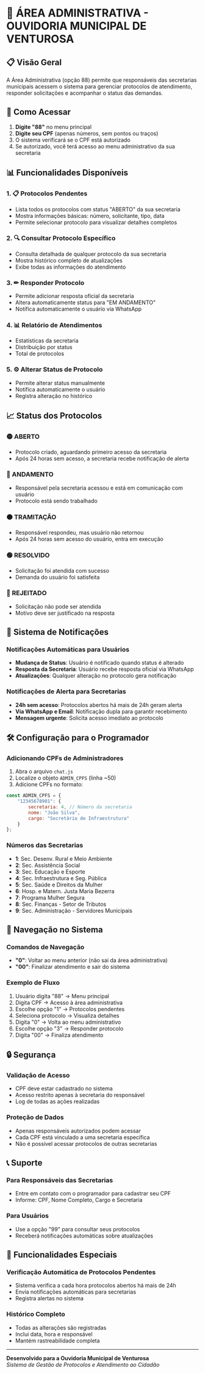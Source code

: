 # 🔐 ÁREA ADMINISTRATIVA - OUVIDORIA MUNICIPAL DE VENTUROSA

## 📋 Visão Geral

A Área Administrativa (opção 88) permite que responsáveis das secretarias municipais acessem o sistema para gerenciar protocolos de atendimento, responder solicitações e acompanhar o status das demandas.

## 🚀 Como Acessar

1. **Digite "88"** no menu principal
2. **Digite seu CPF** (apenas números, sem pontos ou traços)
3. O sistema verificará se o CPF está autorizado
4. Se autorizado, você terá acesso ao menu administrativo da sua secretaria

## 📊 Funcionalidades Disponíveis

### 1. 📋 Protocolos Pendentes
- Lista todos os protocolos com status "ABERTO" da sua secretaria
- Mostra informações básicas: número, solicitante, tipo, data
- Permite selecionar protocolo para visualizar detalhes completos

### 2. 🔍 Consultar Protocolo Específico
- Consulta detalhada de qualquer protocolo da sua secretaria
- Mostra histórico completo de atualizações
- Exibe todas as informações do atendimento

### 3. ✏ Responder Protocolo
- Permite adicionar resposta oficial da secretaria
- Altera automaticamente status para "EM ANDAMENTO"
- Notifica automaticamente o usuário via WhatsApp

### 4. 📊 Relatório de Atendimentos
- Estatísticas da secretaria
- Distribuição por status
- Total de protocolos

### 5. ⚙ Alterar Status de Protocolo
- Permite alterar status manualmente
- Notifica automaticamente o usuário
- Registra alteração no histórico

## 📈 Status dos Protocolos

### 🟡 ABERTO
- Protocolo criado, aguardando primeiro acesso da secretaria
- Após 24 horas sem acesso, a secretaria recebe notificação de alerta

### 🔵 ANDAMENTO
- Responsável pela secretaria acessou e está em comunicação com usuário
- Protocolo está sendo trabalhado

### 🟠 TRAMITAÇÃO
- Responsável respondeu, mas usuário não retornou
- Após 24 horas sem acesso do usuário, entra em execução

### 🟢 RESOLVIDO
- Solicitação foi atendida com sucesso
- Demanda do usuário foi satisfeita

### 🔴 REJEITADO
- Solicitação não pode ser atendida
- Motivo deve ser justificado na resposta

## 🔔 Sistema de Notificações

### Notificações Automáticas para Usuários
- **Mudança de Status**: Usuário é notificado quando status é alterado
- **Resposta da Secretaria**: Usuário recebe resposta oficial via WhatsApp
- **Atualizações**: Qualquer alteração no protocolo gera notificação

### Notificações de Alerta para Secretarias
- **24h sem acesso**: Protocolos abertos há mais de 24h geram alerta
- **Via WhatsApp e Email**: Notificação dupla para garantir recebimento
- **Mensagem urgente**: Solicita acesso imediato ao protocolo

## 🛠 Configuração para o Programador

### Adicionando CPFs de Administradores

1. Abra o arquivo `chat.js`
2. Localize o objeto `ADMIN_CPFS` (linha ~50)
3. Adicione CPFs no formato:

```javascript
const ADMIN_CPFS = {
    "12345678901": {
        secretaria: 4, // Número da secretaria
        nome: "João Silva",
        cargo: "Secretário de Infraestrutura"
    }
};
```

### Números das Secretarias
- **1**: Sec. Desenv. Rural e Meio Ambiente
- **2**: Sec. Assistência Social
- **3**: Sec. Educação e Esporte
- **4**: Sec. Infraestrutura e Seg. Pública
- **5**: Sec. Saúde e Direitos da Mulher
- **6**: Hosp. e Matern. Justa Maria Bezerra
- **7**: Programa Mulher Segura
- **8**: Sec. Finanças - Setor de Tributos
- **9**: Sec. Administração - Servidores Municipais

## 📱 Navegação no Sistema

### Comandos de Navegação
- **"0"**: Voltar ao menu anterior (não sai da área administrativa)
- **"00"**: Finalizar atendimento e sair do sistema

### Exemplo de Fluxo
1. Usuário digita "88" → Menu principal
2. Digita CPF → Acesso à área administrativa
3. Escolhe opção "1" → Protocolos pendentes
4. Seleciona protocolo → Visualiza detalhes
5. Digita "0" → Volta ao menu administrativo
6. Escolhe opção "3" → Responder protocolo
7. Digita "00" → Finaliza atendimento

## 🔒 Segurança

### Validação de Acesso
- CPF deve estar cadastrado no sistema
- Acesso restrito apenas à secretaria do responsável
- Log de todas as ações realizadas

### Proteção de Dados
- Apenas responsáveis autorizados podem acessar
- Cada CPF está vinculado a uma secretaria específica
- Não é possível acessar protocolos de outras secretarias

## 📞 Suporte

### Para Responsáveis das Secretarias
- Entre em contato com o programador para cadastrar seu CPF
- Informe: CPF, Nome Completo, Cargo e Secretaria

### Para Usuários
- Use a opção "99" para consultar seus protocolos
- Receberá notificações automáticas sobre atualizações

## 🚨 Funcionalidades Especiais

### Verificação Automática de Protocolos Pendentes
- Sistema verifica a cada hora protocolos abertos há mais de 24h
- Envia notificações automáticas para secretarias
- Registra alertas no sistema

### Histórico Completo
- Todas as alterações são registradas
- Inclui data, hora e responsável
- Mantém rastreabilidade completa

---

**Desenvolvido para a Ouvidoria Municipal de Venturosa**  
*Sistema de Gestão de Protocolos e Atendimento ao Cidadão* 